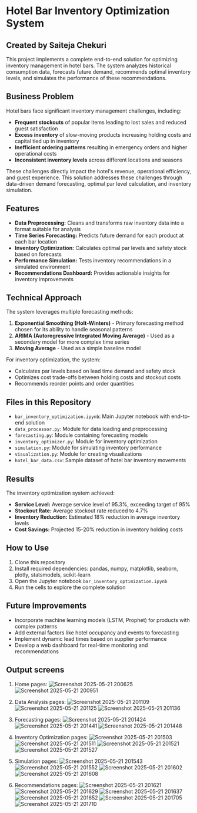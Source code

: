 # Hotel Bar Inventory Optimization System

## Created by Saiteja Chekuri

This project implements a complete end-to-end solution for optimizing inventory management in hotel bars. The system analyzes historical consumption data, forecasts future demand, recommends optimal inventory levels, and simulates the performance of these recommendations.

## Business Problem

Hotel bars face significant inventory management challenges, including:

- **Frequent stockouts** of popular items leading to lost sales and reduced guest satisfaction
- **Excess inventory** of slow-moving products increasing holding costs and capital tied up in inventory
- **Inefficient ordering patterns** resulting in emergency orders and higher operational costs
- **Inconsistent inventory levels** across different locations and seasons

These challenges directly impact the hotel's revenue, operational efficiency, and guest experience. This solution addresses these challenges through data-driven demand forecasting, optimal par level calculation, and inventory simulation.

## Features

- **Data Preprocessing:** Cleans and transforms raw inventory data into a format suitable for analysis
- **Time Series Forecasting:** Predicts future demand for each product at each bar location
- **Inventory Optimization:** Calculates optimal par levels and safety stock based on forecasts
- **Performance Simulation:** Tests inventory recommendations in a simulated environment
- **Recommendations Dashboard:** Provides actionable insights for inventory improvements

## Technical Approach

The system leverages multiple forecasting methods:

1. **Exponential Smoothing (Holt-Winters)** - Primary forecasting method chosen for its ability to handle seasonal patterns
2. **ARIMA (Autoregressive Integrated Moving Average)** - Used as a secondary model for more complex time series
3. **Moving Average** - Used as a simple baseline model

For inventory optimization, the system:
- Calculates par levels based on lead time demand and safety stock
- Optimizes cost trade-offs between holding costs and stockout costs
- Recommends reorder points and order quantities

## Files in this Repository

- `bar_inventory_optimization.ipynb`: Main Jupyter notebook with end-to-end solution
- `data_processor.py`: Module for data loading and preprocessing
- `forecasting.py`: Module containing forecasting models
- `inventory_optimizer.py`: Module for inventory optimization
- `simulation.py`: Module for simulating inventory performance
- `visualization.py`: Module for creating visualizations
- `hotel_bar_data.csv`: Sample dataset of hotel bar inventory movements

## Results

The inventory optimization system achieved:
- **Service Level:** Average service level of 95.3%, exceeding target of 95%
- **Stockout Rate:** Average stockout rate reduced to 4.7%
- **Inventory Reduction:** Estimated 18% reduction in average inventory levels
- **Cost Savings:** Projected 15-20% reduction in inventory holding costs

## How to Use

1. Clone this repository
2. Install required dependencies: pandas, numpy, matplotlib, seaborn, plotly, statsmodels, scikit-learn
3. Open the Jupyter notebook `bar_inventory_optimization.ipynb`
4. Run the cells to explore the complete solution

## Future Improvements

- Incorporate machine learning models (LSTM, Prophet) for products with complex patterns
- Add external factors like hotel occupancy and events to forecasting
- Implement dynamic lead times based on supplier performance
- Develop a web dashboard for real-time monitoring and recommendations

## Output screens

1. Home pages:
![Screenshot 2025-05-21 200625](https://github.com/user-attachments/assets/ba6e6df5-dd39-44c5-a5ef-27338c04451d)
![Screenshot 2025-05-21 200951](https://github.com/user-attachments/assets/1ea817cc-6e58-42ff-92f4-b793d912daa8)

2. Data Analysis pages:
![Screenshot 2025-05-21 201109](https://github.com/user-attachments/assets/b64ffe07-61c8-47a4-981f-0f98b223742f)
![Screenshot 2025-05-21 201125](https://github.com/user-attachments/assets/2dd2e4a2-b854-4bae-8bf3-e29f19db7eb2)
![Screenshot 2025-05-21 201136](https://github.com/user-attachments/assets/2ce64301-2ddf-4150-8646-107664a9fdac)

3. Forecasting pages:
![Screenshot 2025-05-21 201424](https://github.com/user-attachments/assets/d46dae11-dc91-4352-8c38-dd6b4be1967f)
![Screenshot 2025-05-21 201441](https://github.com/user-attachments/assets/6a4311db-2fad-46b0-ad73-387829666de4)
![Screenshot 2025-05-21 201448](https://github.com/user-attachments/assets/b91f5288-d460-4de4-bfe5-6867ef7f54a3)

4. Inventory Optimization pages:
![Screenshot 2025-05-21 201503](https://github.com/user-attachments/assets/c149a6bf-010c-4733-b840-baacd41f24d5)
![Screenshot 2025-05-21 201511](https://github.com/user-attachments/assets/2a3aa325-8813-45a2-a0c3-17ea2af0a196)
![Screenshot 2025-05-21 201521](https://github.com/user-attachments/assets/745a6eae-d297-43b0-89db-054b5cc12f27)
![Screenshot 2025-05-21 201527](https://github.com/user-attachments/assets/84b78222-9c2d-4747-a9bb-1baa6fb84df0)

5. Simulation pages:
![Screenshot 2025-05-21 201543](https://github.com/user-attachments/assets/865fc2bc-2824-4d3d-bea6-99bd835a8a45)
![Screenshot 2025-05-21 201552](https://github.com/user-attachments/assets/5cd51dee-09d8-479a-a111-748ebbd0bd00)
![Screenshot 2025-05-21 201602](https://github.com/user-attachments/assets/99231ffb-5777-486c-ab9c-b84a76ec058d)
![Screenshot 2025-05-21 201608](https://github.com/user-attachments/assets/e97fd784-6cd9-4f90-9ea3-42a209a66924)

6. Recommendations pages:
![Screenshot 2025-05-21 201621](https://github.com/user-attachments/assets/bd47986f-1b5e-48de-802a-a1cb005e8c05)
![Screenshot 2025-05-21 201629](https://github.com/user-attachments/assets/48f01cbb-eaeb-4157-b0d2-41a0b78b476e)
![Screenshot 2025-05-21 201637](https://github.com/user-attachments/assets/fae16528-898a-47ee-80bd-14db58063bba)
![Screenshot 2025-05-21 201652](https://github.com/user-attachments/assets/5298b7c4-3fb6-4a5f-a9b8-64381fd56071)
![Screenshot 2025-05-21 201705](https://github.com/user-attachments/assets/7563beb8-577d-41f0-b9d0-23a9a7bc3cff)
![Screenshot 2025-05-21 201710](https://github.com/user-attachments/assets/250f52a5-ebbc-4ad0-a937-9912d18a5c76)
